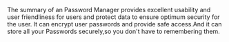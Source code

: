 The summary of an Password Manager provides excellent usability and user friendliness for users and protect data to ensure optimum security for the user.
It can encrypt user passwords and provide safe access.And it can store all your Passwords securely,so you don't have to remembering them.
